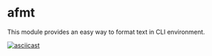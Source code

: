 # afmt

This module provides an easy way to format text in CLI environment.

[![asciicast](https://asciinema.org/a/271390.svg)](https://asciinema.org/a/271390)
